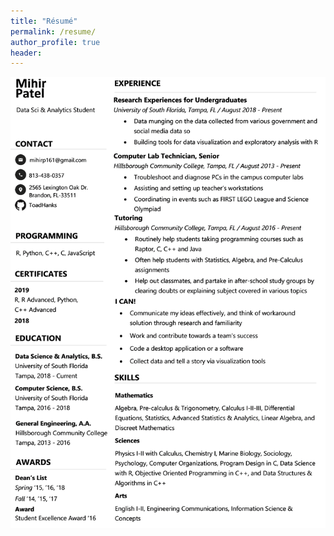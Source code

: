 ```yaml
---
title: "Résumé"
permalink: /resume/
author_profile: true
header:
---
```

![resume](https://github.com/ToadHanks/ToadHanks.github.io/blob/master/images/mihir_patel_resume_png.png)
